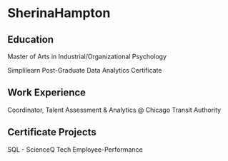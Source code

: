 # SherinaHampton

## Education
Master of Arts in Industrial/Organizational Psychology

Simplilearn Post-Graduate Data Analytics Certificate

## Work Experience
Coordinator, Talent Assessment & Analytics @ Chicago Transit Authority

## Certificate Projects
SQL - ScienceQ Tech Employee-Performance
